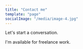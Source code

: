 ```yaml
---
title: "Contact me"
template: "page"
socialImage: "/media/image-4.jpg"
---
```


Let's start a conversation. 

I'm available for freelance work.

<!-- ## Header Level 2 -->
